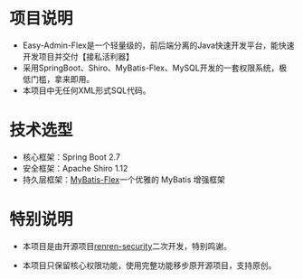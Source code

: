 # 项目说明

- Easy-Admin-Flex是一个轻量级的，前后端分离的Java快速开发平台，能快速开发项目并交付【接私活利器】
- 采用SpringBoot、Shiro、MyBatis-Flex、MySQL开发的一套权限系统，极低门槛，拿来即用。
- 本项目中无任何XML形式SQL代码。

# 技术选型

- 核心框架：Spring Boot 2.7
- 安全框架：Apache Shiro 1.12
- 持久层框架：[MyBatis-Flex](https://github.com/mybatis-flex/mybatis-flex)一个优雅的 MyBatis 增强框架

# 特别说明

- 本项目是由开源项目[renren-security](https://github.com/renrenio/renren-security)二次开发，特别鸣谢。

- 本项目只保留核心权限功能，使用完整功能移步原开源项目，支持原创。
